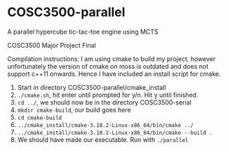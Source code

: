 # COSC3500-parallel
A parallel hypercube tic-tac-toe engine using MCTS

COSC3500 Major Project Final

Compilation instructions:
I am using cmake to build my project, however unfortunately the version of cmake on moss is outdated and does not support c++11 onwards.
Hence I have included an install script for cmake.
1. Start in directory COSC3500-parallel/cmake_install
2. ```./cmake.sh```, hit enter until prompted for y/n. Hit y until finished.
3. ```cd ../```, we should now be in the directory COSC3500-serial
4. ```mkdir cmake-build```, our build goes here
5. ```cd cmake-build```
6. ```../cmake_install/cmake-3.18.2-Linux-x86_64/bin/cmake ../```
7. ```../cmake_install/cmake-3.18.2-Linux-x86_64/bin/cmake --build .```
8. We should have made our executable. Run with ```./parallel```
